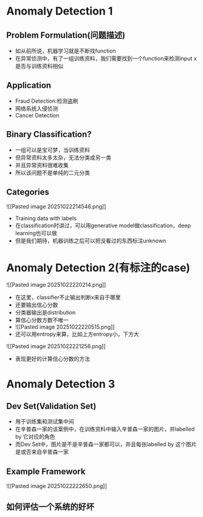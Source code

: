 # Anomaly Detection 1
## Problem Formulation(问题描述)

- 如从前所说，机器学习就是不断找function
- 在异常侦测中，有了一组训练资料，我们需要找到一个function来检测input x是否与训练资料相似

## Application

- Fraud Detection:检测盗刷
- 网络系统入侵侦测
- Cancer Detection

## Binary Classification?

- 一组可以是宝可梦，当训练资料
- 但异常资料太多太杂，无法分类成另一类
- 并且异常资料很难收集
- 所以该问题不是单纯的二元分类

## Categories
![[Pasted image 20251022214546.png]]
- Training data with labels
- 在classification时讲过，可以用generative model做classification，deep learning也可以做
- 但是我们期待，机器训练之后可以把没看过的东西标注unknown


# Anomaly Detection 2(有标注的case)

![[Pasted image 20251022220214.png]]
- 在这里，classifier不止输出判断x来自于哪里
- 还要输出信心分数
- 分类器输出是distribution
- 算信心分数方数不唯一
- ![[Pasted image 20251022220515.png]]
-  还可以用entropy来算，比如上方entropy小，下方大

![[Pasted image 20251022221256.png]]
- 表现更好的计算信心分数的方法

# Anomaly Detection 3

## Dev Set(Validation Set)

- 用于训练集和测试集中间
- 在辛普森一家的该案例中，在训练资料中输入辛普森一家的图片，并labelled by 它对应的角色
- 而Dev Set中，图片是不是辛普森一家都可以，并且每张labelled by 这个图片是或否来自辛普森一家

## Example Framework
![[Pasted image 20251022222650.png]]
## 如何评估一个系统的好坏